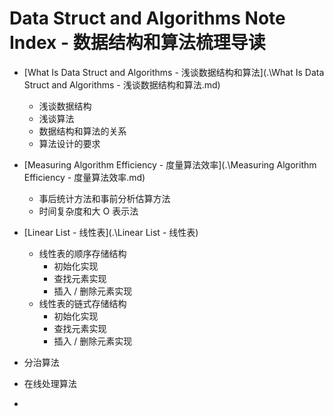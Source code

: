 # Data Struct and Algorithms Note Index - 数据结构和算法梳理导读

- [What Is Data Struct and Algorithms - 浅谈数据结构和算法](.\What Is Data Struct and Algorithms - 浅谈数据结构和算法.md)
  - 浅谈数据结构
  - 浅谈算法
  - 数据结构和算法的关系
  - 算法设计的要求
- [Measuring Algorithm Efficiency - 度量算法效率](.\Measuring Algorithm Efficiency - 度量算法效率.md)
  - 事后统计方法和事前分析估算方法
  - 时间复杂度和大 O 表示法
- [Linear List - 线性表](.\Linear List - 线性表)
  - 线性表的顺序存储结构
    - 初始化实现
    - 查找元素实现
    - 插入 / 删除元素实现
  - 线性表的链式存储结构
    - 初始化实现
    - 查找元素实现
    - 插入 / 删除元素实现




- 分治算法
- 在线处理算法
- 

